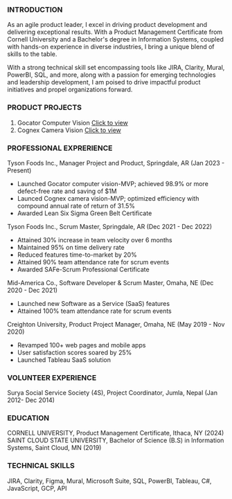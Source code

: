 ### INTRODUCTION
As an agile product leader, I excel in driving product development and delivering exceptional results. With a Product Management Certificate from Cornell University and a Bachelor's degree in Information Systems, coupled with hands-on experience in diverse industries, I bring a unique blend of skills to the table.

With a strong technical skill set encompassing tools like JIRA, Clarity, Mural, PowerBI, SQL, and more, along with a passion for emerging technologies and leadership development, I am poised to drive impactful product initiatives and propel organizations forward.

### PRODUCT PROJECTS
1. Gocator Computer Vision [Click to view](https://drive.google.com/file/d/1hqkhvmJZ54XRwLdx644wcggNLTzwG67r/view?usp=share_link)
2. Cognex Camera Vision [Click to view](https://drive.google.com/file/d/1BMPDFPWd79NUe9lPwllVGYcPnvNWbfGt/view?usp=share_link)
  
<!---<object data="{{pdfviewer/Gocator Computer Vision MVP POC - Shikhar Shrestha.pdf}}" width="1000" height="1000" type='application/pdf'></object>-->

### PROFESSIONAL EXPRERIENCE
Tyson Foods Inc., Manager Project and Product, Springdale, AR (Jan 2023 - Present)
- Launched Gocator computer vision-MVP; achieved 98.9% or more defect-free rate and saving of $1M
- Launced Cognex camera vision-MVP; optimized efficiency with compound annual rate of return of 31.5%
- Awarded Lean Six Sigma Green Belt Certificate
  
Tyson Foods Inc., Scrum Master, Springdale, AR (Dec 2021 - Dec 2022)
- Attained 30% increase in team velocity over 6 months
- Maintained 95% on time delivery rate
- Reduced features time-to-market by 20%
- Attained 90% team attendance rate for scrum events
- Awarded SAFe-Scrum Professional Certificate
  
Mid-America Co.,  Software Developer & Scrum Master, Omaha, NE (Dec 2020 - Dec 2021)
- Launched new Software as a Service (SaaS) features
- Attained 100% team attendance rate for scrum events
  
Creighton University, Product Project Manager, Omaha, NE (May 2019 - Nov 2020)
- Revamped 100+ web pages and mobile apps
- User satisfaction scores soared by 25%
- Launched Tableau SaaS solution

### VOLUNTEER EXPERIENCE
Surya Social Service Society (4S), Project Coordinator, Jumla, Nepal (Jan 2012- Dec 2014)

### EDUCATION
CORNELL UNIVERSITY, Product Management Certificate, Ithaca, NY (2024)
SAINT CLOUD STATE UNIVERSITY, Bachelor of Science (B.S) in Information Systems, Saint Cloud, MN (2019)

### TECHNICAL SKILLS
JIRA, Clarity, Figma, Mural, Microsoft Suite, SQL, PowerBI, Tableau, C#, JavaScript, GCP, API

